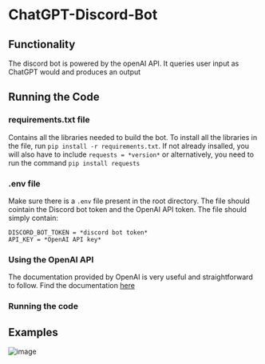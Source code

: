 # ChatGPT-Discord-Bot

## Functionality
The discord bot is powered by the openAI API. It queries user input as ChatGPT would and produces an output

## Running the Code

### requirements.txt file
Contains all the libraries needed to build the bot. To install all the libraries in the file, run `pip install -r requirements.txt`. If not already insalled, you will also have to include `requests = *version*` or alternatively, you need to run the command `pip install requests`

### .env file
Make sure there is a `.env` file present in the root directory. The file should cointain the Discord bot token and the OpenAI API token. The file should simply contain:
```
DISCORD_BOT_TOKEN = *discord bot token*
API_KEY = *OpenAI API key*
```

### Using the OpenAI API
The documentation provided by OpenAI is very useful and straightforward to follow. Find the documentation [here](https://platform.openai.com/docs/api-reference?lang=python)

### Running the code

## Examples
![image](https://user-images.githubusercontent.com/74229658/222205182-306372f1-25ae-4b0c-8b1a-03ae1ceba2bc.png)

